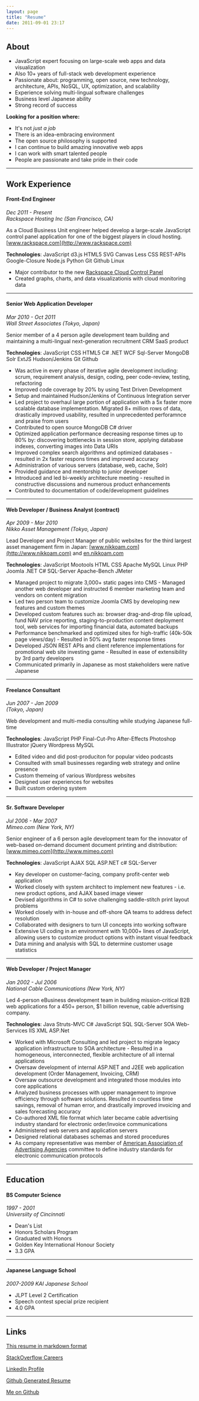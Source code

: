```yaml
---
layout: page
title: "Resume"
date: 2011-09-01 23:17
---
```





## About




- JavaScript expert focusing on large-scale web apps and data visualization
- Also 10+ years of full-stack web development experience
- Passionate about: programming, open source, new technology, architecture,
  APIs, NoSQL, UX, optimization, and scalability
- Experience solving multi-lingual software challenges
- Business level Japanese ability
- Strong record of success

**Looking for a position where:**

- It's not *just a job*
- There is an idea-embracing environment
- The open source philosophy is supported
- I can continue to build amazing innovative web apps
- I can work with smart talented people
- People are passionate and take pride in their code




***




## Work Experience




#### Front-End Engineer
*Dec 2011 - Present*  
*Rackspace Hosting Inc (San Francisco, CA)*  

As a Cloud Business Unit engineer helped develop a large-scale JavaScript
control panel application for one of the biggest players in cloud hosting.  
[www.rackspace.com](http://www.rackspace.com)

**Technologies**:
JavaScript d3.js HTML5 SVG Canvas Less CSS REST-APIs Google-Closure Node.js
Python Git Github Linux

- Major contributor to the new
  [Rackspace Cloud Control Panel](https://mycloud.rackspace.com)
- Created graphs, charts, and data visualizationis with cloud monitoring data




***




#### Senior Web Application Developer
*Mar 2010 - Oct 2011*  
*Wall Street Associates (Tokyo, Japan)*  

Senior member of a 4 person agile development team building and maintaining a
multi-lingual next-generation recruitment CRM SaaS product

**Technologies**:
JavaScript CSS HTML5 C# .NET WCF Sql-Server MongoDB Solr ExtJS Hudson/Jenkins
Git Github

- Was active in every phase of iterative agile development including:
  scrum, requirement analysis, design, coding, peer code-review, testing,
  refactoring
- Improved code coverage by 20% by using Test Driven Development
- Setup and maintained Hudson/Jenkins of Continuous Integration server
- Led project to overhaul large portion of application with a 5x faster
  more scalable database implementation. Migrated 8+ million
  rows of data, drastically improved usability, resulted in unprecedented
  perforamnce and praise from users
- Contributed to open source MongoDB C# driver
- Optimized application performance decreasing response times up to 80% by:
  discovering bottlenecks in session store, applying database indexes,
  converting images into Data URIs
- Improved complex search algorithms and optimized databases - resulted in 2x
  faster respons times and improved accuracy
- Administration of various servers (database, web, cache, Solr)
- Provided guidance and mentorship to junior developer
- Introduced and led bi-weekly architecture meeting - resulted in constructive
  discussions and numerous product enhancements
- Contributed to documentation of code/development guidelines




***




#### Web Developer / Business Analyst (contract)
*Apr 2009 - Mar 2010*  
*Nikko Asset Management  (Tokyo, Japan)*  

Lead Developer and Project Manager of public websites for the third largest
asset management firm in Japan: [www.nikkoam.com](http://www.nikkoam.com)
and [en.nikkoam.com](http://en.nikkoam.com)

**Technologies**:
JavaScript Mootools HTML CSS Apache MySQL Linux PHP Joomla .NET C#
SQL-Server Apache-Bench JMeter

- Managed project to migrate 3,000+ static pages into CMS - Managed another web
  developer and instructed 6 member marketing team and vendors on content
  migration
- Led two person team to customize Joomla CMS by developing new features and
  custom themes
- Developed custom features such as: browser drag-and-drop file upload,
  fund NAV price reporting, staging-to-production content deployment tool,
  web services for importing financial data, automated backups
- Performance benchmarked and optimized sites for high-traffic
  (40k-50k page views/day) - Resulted in 50% avg faster response times
- Developed JSON REST APIs and client reference implementations for
  promotional web site investing game - Resulted in ease of extensibility by
  3rd party developers
- Communicated primarily in Japanese as most stakeholders were native Japanese




***




#### Freelance Consultant
*Jun 2007 - Jan 2009*  
*(Tokyo, Japan)*  

Web development and multi-media consulting while studying Japanese full-time  

**Technologies**:
JavaScript PHP Final-Cut-Pro After-Effects Photoshop Illustrator jQuery
Wordpress MySQL

- Edited video and did post-produciton for popular video podcasts
- Consulted with small businesses regarding web strategy and online presence
- Custom themeing of various Wordpress websites
- Designed user experiences for websites
- Built custom ordering system




***




#### Sr. Software Developer
*Jul 2006 - Mar 2007*  
*Mimeo.com (New York, NY)*  

Senior engineer of a 6 person agile development team for the innovator of
web-based on-demand document document printing and distribution:
[www.mimeo.com](http://www.mimeo.com)

**Technologies**:
JavaScript AJAX SQL ASP.NET c# SQL-Server

- Key developer on customer-facing, company profit-center web application
- Worked closely with system architect to implement new features - i.e. new
  product options, and AJAX based image viewer
- Devised algorithms in C# to solve challenging saddle-stitch print layout
  problems
- Worked closely with in-house and off-shore QA teams to address defect
  resolution
- Collaborated with designers to turn UI concepts into working software
- Extensive UI coding in an environment with 10,000+ lines of JavaScript,
  allowing users to customize product options with instant visual feedback
- Data mining and analysis with SQL to determine customer usage
  statistics




***




#### Web Developer / Project Manager
*Jan 2002 - Jul 2006*  
*National Cable Communications (New York, NY)*

Led 4-person eBusiness development team in building mission-critical B2B web
applications for a 450+ person, $1 billion revenue, cable advertising company.

**Technologies**:
Java Struts-MVC C# JavaScript SQL SQL-Server SOA Web-Services IIS XML ASP.Net

- Worked with Microsoft Consulting and led project to migrate legacy application
  infrastructure to SOA architecture - Resulted in a homogeneous,
  interconnected, flexible architecture of all internal applications
- Oversaw development of internal ASP.NET and J2EE web application development
  (Order Management, Invoicing, CRM)
- Oversaw outsource development and integrated those modules into core
  applications
- Analyzed business processes with upper management to improve efficiency
  through software solutions. Resulted in countless time savings, removal of
  human error, and drastically improved invoicing and sales forecasting accuracy
- Co-authored XML file format which later became cable advertising industry
  standard for electronic order/invoice communications
- Administered web servers and application servers
- Designed relational databases schemas and stored procedures
- As company representative was member of [American Association of Advertising
  Agencies](http://www.aaaa.org) committee to define industry standards for
  electronic communication protocols




***




## Education



#### BS Computer Science
*1997 - 2001*  
*Universiity of Cincinnati*

- Dean's List
- Honors Scholars Program
- Graduated with Honors
- Golden Key International Honour Society
- 3.3 GPA




***




#### Japanese Language School
*2007-2009*
*KAI Japanese School*

- JLPT Level 2 Certification
- Speech contest special prize recipient
- 4.0 GPA




***




## Links


[This resume in markdown format](https://github.com/sym3tri/sym3tri.github.com/blob/master/resume.md)

[StackOverflow Careers](http://careers.stackoverflow.com/edrooth)

[LinkedIn Profile](http://www.linkedin.com/in/edrooth)

[Github Generated Resume](http://resume.github.com/?sym3tri)

[Me on Github](https://github.com/sym3tri)
